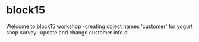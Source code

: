 # block15
Welcome to block15 workshop
    -creating object names 'customer' for yogurt shop survey
    -update and change customer info
    d